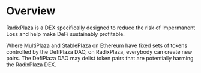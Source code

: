 # Overview

RadixPlaza is a DEX specifically designed to reduce the risk of Impermanent Loss and help make DeFi sustainably profitable.

Where MultiPlaza and StablePlaza on Ethereum have fixed sets of tokens controlled by the DefiPlaza DAO, on RadixPlaza, everybody can create new pairs. The DefiPlaza DAO may delist token pairs that are potentially harming the RadixPlaza DEX.
